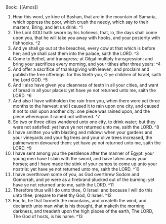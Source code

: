  Book:: [[Amos]]
 1. Hear this word, ye kine of Bashan, that are in the mountain of Samaria, which oppress the poor, which crush the needy, which say to their masters, Bring, and let us drink. ^1
 2. The Lord GOD hath sworn by his holiness, that, lo, the days shall come upon you, that he will take you away with hooks, and your posterity with fishhooks. ^2
 3. And ye shall go out at the breaches, every cow at that which is before her; and ye shall cast them into the palace, saith the LORD. ^3
 4. Come to Bethel, and transgress; at Gilgal multiply transgression; and bring your sacrifices every morning, and your tithes after three years: ^4
 5. And offer a sacrifice of thanksgiving with leaven, and proclaim and publish the free offerings: for this liketh you, O ye children of Israel, saith the Lord GOD. ^5
 6. And I also have given you cleanness of teeth in all your cities, and want of bread in all your places: yet have ye not returned unto me, saith the LORD. ^6
 7. And also I have withholden the rain from you, when there were yet three months to the harvest: and I caused it to rain upon one city, and caused it not to rain upon another city: one piece was rained upon, and the piece whereupon it rained not withered. ^7
 8. So two or three cities wandered unto one city, to drink water; but they were not satisfied: yet have ye not returned unto me, saith the LORD. ^8
 9. I have smitten you with blasting and mildew: when your gardens and your vineyards and your fig trees and your olive trees increased, the palmerworm devoured them: yet have ye not returned unto me, saith the LORD. ^9
 10. I have sent among you the pestilence after the manner of Egypt: your young men have I slain with the sword, and have taken away your horses; and I have made the stink of your camps to come up unto your nostrils: yet have ye not returned unto me, saith the LORD. ^10
 11. I have overthrown some of you, as God overthrew Sodom and Gomorrah, and ye were as a firebrand plucked out of the burning: yet have ye not returned unto me, saith the LORD. ^11
 12. Therefore thus will I do unto thee, O Israel: and because I will do this unto thee, prepare to meet thy God, O Israel. ^12
 13. For, lo, he that formeth the mountains, and createth the wind, and declareth unto man what is his thought, that maketh the morning darkness, and treadeth upon the high places of the earth, The LORD, The God of hosts, is his name. ^13
